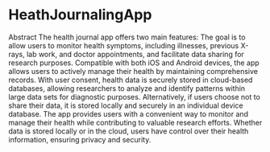 # HeathJournalingApp
Abstract
The health journal app offers two main features: The goal is to allow users to monitor health symptoms, including illnesses, previous X-rays, lab work, and doctor appointments, and facilitate data sharing for research purposes. Compatible with both iOS and Android devices, the app allows users to actively manage their health by maintaining comprehensive records. With user consent, health data is securely stored in cloud-based databases, allowing researchers to analyze and identify patterns within large data sets for diagnostic purposes. Alternatively, if users choose not to share their data, it is stored locally and securely in an individual device database. The app provides users with a convenient way to monitor and manage their health while contributing to valuable research efforts. Whether data is stored locally or in the cloud, users have control over their health information, ensuring privacy and security.
